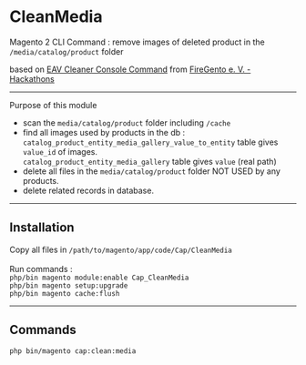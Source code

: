 # CleanMedia
Magento 2 CLI Command : remove images of deleted product in the `/media/catalog/product` folder

based on [EAV Cleaner Console Command](https://github.com/magento-hackathon/EAVCleaner/tree/magento2) from [FireGento e. V. - Hackathons](https://github.com/magento-hackathon)<br/>

--------------------
Purpose of this module

- scan the `media/catalog/product` folder including `/cache`
- find all images used by products in the db :<br/>
`catalog_product_entity_media_gallery_value_to_entity` table gives `value_id` of images.<br/>
`catalog_product_entity_media_gallery` table gives `value` (real path)
- delete all files in the `media/catalog/product` folder NOT USED by any products.
- delete related records in database.

----------------------
## Installation

Copy all files in `/path/to/magento/app/code/Cap/CleanMedia`<br/><br/>
Run commands : <br/>
`php/bin magento module:enable Cap_CleanMedia`<br/>
`php/bin magento setup:upgrade`<br/>
`php/bin magento cache:flush`<br/>

----------------------
## Commands

`php bin/magento cap:clean:media`
